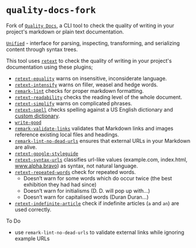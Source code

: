 # `quality-docs-fork`

Fork of [`Quality Docs`](https://github.com/sparkartgroup/quality-docs), a CLI tool to check the quality of writing in your project's markdown or plain text documentation.

[`Unified`](https://github.com/unifiedjs/unified) - interface for parsing, inspecting, transforming, and serializing content through syntax trees.

This tool uses [`retext`](https://github.com/wooorm/retext) to check the quality of writing in your project's documentation using these plugins;

- [`retext-equality`](https://github.com/wooorm/retext-equality) warns on insensitive, inconsiderate language.
- [`retext-intensify`](https://github.com/wooorm/retext-intensify) warns on filler, weasel and hedge words.
- [`remark-lint`](https://github.com/wooorm/remark-lint) checks for proper markdown formatting.
- [`retext-readability`](https://github.com/wooorm/retext-readability) checks the reading level of the whole document.
- [`retext-simplify`](https://github.com/wooorm/retext-simplify) warns on complicated phrases.
- [`retext-spell`](https://github.com/wooorm/retext-spell) checks spelling against a US English dictionary and [custom dictionary](#custom-dictionary).
- [`write-good`](https://github.com/btford/write-good)
- [`remark-validate-links`](https://github.com/remarkjs/remark-validate-links) validates that Markdown links and images reference existing local files and headings.
- [`remark-lint-no-dead-urls`](https://github.com/remarkjs/remark-validate-links) ensures that external URLs in your Markdown are alive.
- [`retext-google-styleguide`](https://github.com/gaurav-nelson/retext-google-styleguide) 
- [`retext-syntax-urls`](https://github.com/retextjs/retext-syntax-urls) classifies url-like values (example.com, index.html, www.alpha.bravo) as syntax, not natural language.
- [`retext-repeated-words`](https://github.com/retextjs/retext-repeated-words) check for repeated words.
  - Doesn’t warn for some words which do occur twice (the best exhibition they had had since)
  - Doesn’t warn for initialisms (D. D. will pop up with…)
  - Doesn’t warn for capitalised words (Duran Duran…)
- [`retext-indefinite-article`](https://github.com/retextjs/retext-indefinite-article) check if indefinite articles (`a` and `an`) are used correctly.

To Do
- use `remark-lint-no-dead-urls` to validate external links while ignoring example URLs
